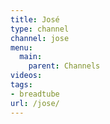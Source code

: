 ```yaml
---
title: José
type: channel
channel: jose
menu:
  main:
    parent: Channels
videos:
tags:
- breadtube
url: /jose/
---
```

